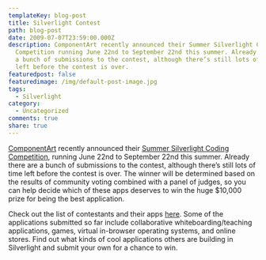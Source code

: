 ```yaml
---
templateKey: blog-post
title: Silverlight Contest
path: blog-post
date: 2009-07-07T23:59:00.000Z
description: ComponentArt recently announced their Summer Silverlight Coding
  Competition running June 22nd to September 22nd this summer. Already there are
  a bunch of submissions to the contest, although there’s still lots of time
  left before the contest is over.
featuredpost: false
featuredimage: /img/default-post-image.jpg
tags:
  - Silverlight
category:
  - Uncategorized
comments: true
share: true
---
```

[ComponentArt](http://componentart.com/) recently announced their [Summer Silverlight Coding Competition](http://www.componentart.com/community/competition2009), running June 22nd to September 22nd this summer. Already there are a bunch of submissions to the contest, although there’s still lots of time left before the contest is over. The winner will be determined based on the results of community voting combined with a panel of judges, so you can help decide which of these apps deserves to win the huge $10,000 prize for being the best application.

Check out the list of contestants and their apps [here](http://www.componentart.com/community/competition2009/contestants.aspx). Some of the applications submitted so far include collaborative whiteboarding/teaching applications, games, virtual in-browser operating systems, and online stores. Find out what kinds of cool applications others are building in Silverlight and submit your own for a chance to win.